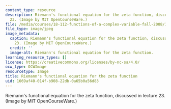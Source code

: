 ```yaml
---
content_type: resource
description: Riemann's functional equation for the zeta function, discussed in lecture
  23. (Image by MIT OpenCourseWare.)
file: /media/courses/18-112-functions-of-a-complex-variable-fall-2008/1669af40014fb90822db0a65b0a56d83_18-112f08-th.jpg
file_type: image/jpeg
image_metadata:
  caption: Riemann's functional equation for the zeta function, discussed in lecture
    23. (Image by MIT OpenCourseWare.)
  credit: ''
  image-alt: Riemann's functional equation for the zeta function.
learning_resource_types: []
license: https://creativecommons.org/licenses/by-nc-sa/4.0/
ocw_type: OCWImage
resourcetype: Image
title: Riemann's functional equation for the zeta function
uid: 1669af40-014f-b908-22db-0a65b0a56d83
---
```

Riemann's functional equation for the zeta function, discussed in lecture 23. (Image by MIT OpenCourseWare.)